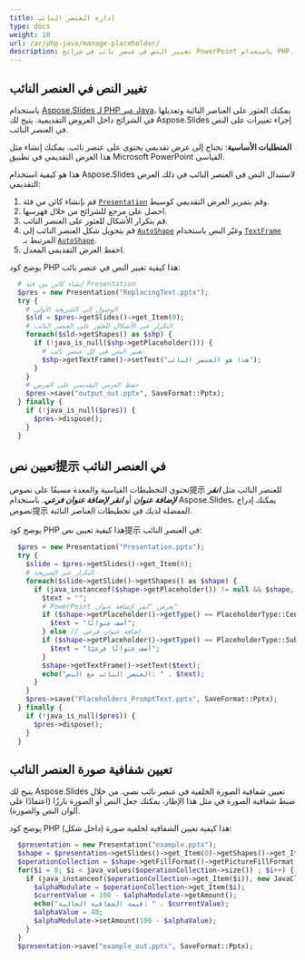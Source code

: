 ```yaml
---
title: إدارة العنصر النائب
type: docs
weight: 10
url: /ar/php-java/manage-placeholder/
description: تغيير النص في عنصر نائب في شرائح PowerPoint باستخدام PHP. تعيين نص提示 في عنصر نائب في شرائح PowerPoint باستخدام PHP.
---
```


## **تغيير النص في العنصر النائب**
باستخدام [Aspose.Slides لـ PHP عبر Java](/slides/ar/php-java/)، يمكنك العثور على العناصر النائبة وتعديلها في الشرائح داخل العروض التقديمية. يتيح لك Aspose.Slides إجراء تغييرات على النص في العنصر النائب.

**المتطلبات الأساسية**: تحتاج إلى عرض تقديمي يحتوي على عنصر نائب. يمكنك إنشاء مثل هذا العرض التقديمي في تطبيق Microsoft PowerPoint القياسي.

هذا هو كيفية استخدام Aspose.Slides لاستبدال النص في العنصر النائب في ذلك العرض التقديمي:

1. قم بإنشاء كائن من فئة [`Presentation`](https://reference.aspose.com/slides/php-java/aspose.slides/Presentation) وقم بتمرير العرض التقديمي كوسيط.
2. احصل على مرجع للشرائح من خلال فهرسها.
3. قم بتكرار الأشكال للعثور على العنصر النائب.
4. قم بتحويل شكل العنصر النائب إلى [`AutoShape`](https://reference.aspose.com/slides/php-java/aspose.slides/AutoShape) وغيّر النص باستخدام [`TextFrame`](https://reference.aspose.com/slides/php-java/aspose.slides/TextFrame) المرتبط بـ [`AutoShape`](https://reference.aspose.com/slides/php-java/aspose.slides/AutoShape).
5. احفظ العرض التقديمي المعدل.

يوضح كود PHP هذا كيفية تغيير النص في عنصر نائب:

```php
  # إنشاء كائن من فئة Presentation
  $pres = new Presentation("ReplacingText.pptx");
  try {
    # الوصول إلى الشريحة الأولى
    $sld = $pres->getSlides()->get_Item(0);
    # التكرار عبر الأشكال للعثور على العنصر النائب
    foreach($sld->getShapes() as $shp) {
      if (!java_is_null($shp->getPlaceholder())) {
        # تغيير النص في كل عنصر نائب
        $shp->getTextFrame()->setText("هذا هو العنصر النائب");
      }
    }
    # حفظ العرض التقديمي على القرص
    $pres->save("output_out.pptx", SaveFormat::Pptx);
  } finally {
    if (!java_is_null($pres)) {
      $pres->dispose();
    }
  }
```

## **تعيين نص提示 في العنصر النائب**
تحتوي التخطيطات القياسية والمعدة مسبقًا على نصوص提示 للعنصر النائب مثل ***انقر لإضافة عنوان*** أو ***انقر لإضافة عنوان فرعي***. باستخدام Aspose.Slides، يمكنك إدراج نصوص提示 المفضلة لديك في تخطيطات العناصر النائبة.

يوضح كود PHP هذا كيفية تعيين نص提示 في العنصر النائب:

```php
  $pres = new Presentation("Presentation.pptx");
  try {
    $slide = $pres->getSlides()->get_Item(0);
    # التكرار عبر الشريحة
    foreach($slide->getSlide()->getShapes() as $shape) {
      if (java_instanceof($shape->getPlaceholder()) != null && $shape, new JavaClass("com.aspose.slides.AutoShape")) {
        $text = "";
        # PowerPoint يعرض "انقر لإضافة عنوان"
        if ($shape->getPlaceholder()->getType() == PlaceholderType::CenteredTitle) {
          $text = "أضف عنوانًا";
        } else // إضافة عنوان فرعي
        if ($shape->getPlaceholder()->getType() == PlaceholderType::Subtitle) {
          $text = "أضف عنوانًا فرعيًا";
        }
        $shape->getTextFrame()->setText($text);
        echo("العنصر النائب مع النص: " . $text);
      }
    }
    $pres->save("Placeholders_PromptText.pptx", SaveFormat::Pptx);
  } finally {
    if (!java_is_null($pres)) {
      $pres->dispose();
    }
  }
```

## **تعيين شفافية صورة العنصر النائب**

يتيح لك Aspose.Slides تعيين شفافية الصورة الخلفية في عنصر نائب نصي. من خلال ضبط شفافية الصورة في مثل هذا الإطار، يمكنك جعل النص أو الصورة بارزًا (اعتمادًا على ألوان النص والصورة).

يوضح كود PHP هذا كيفية تعيين الشفافية لخلفية صورة (داخل شكل):

```php
  $presentation = new Presentation("example.pptx");
  $shape = $presentation->getSlides()->get_Item(0)->getShapes()->get_Item(0);
  $operationCollection = $shape->getFillFormat()->getPictureFillFormat()->getPicture()->getImageTransform();
  for($i = 0; $i < java_values($operationCollection->size()) ; $i++) {
    if (java_instanceof($operationCollection->get_Item($i)), new JavaClass("com.aspose.slides.AlphaModulateFixed")) {
      $alphaModulate = $operationCollection->get_Item($i);
      $currentValue = 100 - $alphaModulate->getAmount();
      echo("قيمة الشفافية الحالية: " . $currentValue);
      $alphaValue = 40;
      $alphaModulate->setAmount(100 - $alphaValue);
    }
  }
  $presentation->save("example_out.pptx", SaveFormat::Pptx);
```